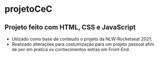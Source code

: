 # projetoCeC

## Projeto feito com HTML, CSS e JavaScript

- Utilzado como base de conteudo o projeto da NLW-Rocketseat 2021;
- Realizado alterações para costumização para um projeto pessoal afim de por em pratica os conhecimentos extras em Front-End.
